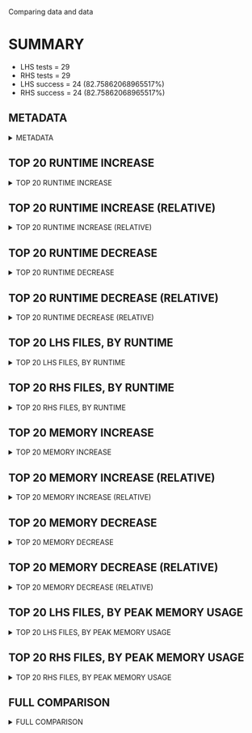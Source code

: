 Comparing data and data


# SUMMARY
- LHS tests = 29
- RHS tests = 29
- LHS success = 24  (82.75862068965517%)
- RHS success = 24  (82.75862068965517%)


## METADATA

<details><summary>METADATA</summary>

# LHS
<pre>
Ramon benchmark for Z3
-
Job description: 
Job tag: smt
Runner: guido
Z3 repo: Z3Prover/z3
Z3 commit: 35b1d094251c53066abf374190e9dd41fef9e966
Z3 branch: 
Z3 options: "-T:60 "
Z3 inputs: inputs/QF_BV_small
Z3 commit message: working on ho-matcher

</pre>
# RHS
<pre>
Ramon benchmark for Z3
-
Job description: 
Job tag: smt
Runner: guido
Z3 repo: Z3Prover/z3
Z3 commit: 35b1d094251c53066abf374190e9dd41fef9e966
Z3 branch: 
Z3 options: "-T:60 "
Z3 inputs: inputs/QF_BV_small
Z3 commit message: working on ho-matcher

</pre>
</details>


## TOP 20 RUNTIME INCREASE

<details><summary>TOP 20 RUNTIME INCREASE</summary>

|FILE                                                                                        |TIME_L     |TIME_R     |DIFF(s)    |DIFF(%)|
|-------------|-------------:|-------------:|--------------:|------------:|
|1hSVT2qncdEm.smt2                                                                           |   2.054s  |   2.054s  |   0.000s  | 0.0%|
|bench0.smt2                                                                                 |  60.428s  |  60.428s  |   0.000s  | 0.0%|
|bench0_check.smt2                                                                           |   0.009s  |   0.009s  |   0.000s  | 0.0%|
|bench0_simplified.smt2                                                                      |  60.013s  |  60.013s  |   0.000s  | 0.0%|
|bench1.smt2                                                                                 |  60.545s  |  60.545s  |   0.000s  | 0.0%|
|bench11.smt2                                                                                |   5.411s  |   5.411s  |   0.000s  | 0.0%|
|bench13.smt2                                                                                |  60.407s  |  60.407s  |   0.000s  | 0.0%|
|bench1_bw256.smt2                                                                           |  60.529s  |  60.529s  |   0.000s  | 0.0%|
|bench1_bw300.smt2                                                                           |  60.470s  |  60.470s  |   0.000s  | 0.0%|
|bench1_bw64.smt2                                                                            |  59.997s  |  59.997s  |   0.000s  | 0.0%|
|bench1_check.smt2                                                                           |   0.012s  |   0.012s  |   0.000s  | 0.0%|
|bench2.smt2                                                                                 |  60.291s  |  60.291s  |   0.000s  | 0.0%|
|bench23.smt2                                                                                |  60.346s  |  60.346s  |   0.000s  | 0.0%|
|bench25_core.smt2                                                                           |  59.913s  |  59.913s  |   0.000s  | 0.0%|
|bench27.smt2                                                                                |  60.271s  |  60.271s  |   0.000s  | 0.0%|
|bench3.smt2                                                                                 |  60.323s  |  60.323s  |   0.000s  | 0.0%|
|bench31.smt2                                                                                |  60.401s  |  60.401s  |   0.000s  | 0.0%|
|bench5.smt2                                                                                 |   5.317s  |   5.317s  |   0.000s  | 0.0%|
|bench6.smt2                                                                                 |  60.333s  |  60.333s  |   0.000s  | 0.0%|
|bench7.smt2                                                                                 |   6.669s  |   6.669s  |   0.000s  | 0.0%|
</details>


## TOP 20 RUNTIME INCREASE (RELATIVE)

<details><summary>TOP 20 RUNTIME INCREASE (RELATIVE)</summary>

|FILE                                                                                        |TIME_L     |TIME_R     |DIFF(s)    |DIFF(%)|
|-------------|-------------:|-------------:|--------------:|------------:|
|1hSVT2qncdEm.smt2                                                                           |   2.054s  |   2.054s  |   0.000s  | 0.0%|
|bench0.smt2                                                                                 |  60.428s  |  60.428s  |   0.000s  | 0.0%|
|bench0_check.smt2                                                                           |   0.009s  |   0.009s  |   0.000s  | 0.0%|
|bench0_simplified.smt2                                                                      |  60.013s  |  60.013s  |   0.000s  | 0.0%|
|bench1.smt2                                                                                 |  60.545s  |  60.545s  |   0.000s  | 0.0%|
|bench11.smt2                                                                                |   5.411s  |   5.411s  |   0.000s  | 0.0%|
|bench13.smt2                                                                                |  60.407s  |  60.407s  |   0.000s  | 0.0%|
|bench1_bw256.smt2                                                                           |  60.529s  |  60.529s  |   0.000s  | 0.0%|
|bench1_bw300.smt2                                                                           |  60.470s  |  60.470s  |   0.000s  | 0.0%|
|bench1_bw64.smt2                                                                            |  59.997s  |  59.997s  |   0.000s  | 0.0%|
|bench1_check.smt2                                                                           |   0.012s  |   0.012s  |   0.000s  | 0.0%|
|bench2.smt2                                                                                 |  60.291s  |  60.291s  |   0.000s  | 0.0%|
|bench23.smt2                                                                                |  60.346s  |  60.346s  |   0.000s  | 0.0%|
|bench25_core.smt2                                                                           |  59.913s  |  59.913s  |   0.000s  | 0.0%|
|bench27.smt2                                                                                |  60.271s  |  60.271s  |   0.000s  | 0.0%|
|bench3.smt2                                                                                 |  60.323s  |  60.323s  |   0.000s  | 0.0%|
|bench31.smt2                                                                                |  60.401s  |  60.401s  |   0.000s  | 0.0%|
|bench5.smt2                                                                                 |   5.317s  |   5.317s  |   0.000s  | 0.0%|
|bench6.smt2                                                                                 |  60.333s  |  60.333s  |   0.000s  | 0.0%|
|bench7.smt2                                                                                 |   6.669s  |   6.669s  |   0.000s  | 0.0%|
</details>


## TOP 20 RUNTIME DECREASE

<details><summary>TOP 20 RUNTIME DECREASE</summary>

|FILE                                                                                        |TIME_L     |TIME_R     |DIFF(s)    |DIFF(%)|
|-------------|-------------:|-------------:|--------------:|------------:|
|1hSVT2qncdEm.smt2                                                                           |   2.054s  |   2.054s  |   0.000s  | 0.0%|
|bench0.smt2                                                                                 |  60.428s  |  60.428s  |   0.000s  | 0.0%|
|bench0_check.smt2                                                                           |   0.009s  |   0.009s  |   0.000s  | 0.0%|
|bench0_simplified.smt2                                                                      |  60.013s  |  60.013s  |   0.000s  | 0.0%|
|bench1.smt2                                                                                 |  60.545s  |  60.545s  |   0.000s  | 0.0%|
|bench11.smt2                                                                                |   5.411s  |   5.411s  |   0.000s  | 0.0%|
|bench13.smt2                                                                                |  60.407s  |  60.407s  |   0.000s  | 0.0%|
|bench1_bw256.smt2                                                                           |  60.529s  |  60.529s  |   0.000s  | 0.0%|
|bench1_bw300.smt2                                                                           |  60.470s  |  60.470s  |   0.000s  | 0.0%|
|bench1_bw64.smt2                                                                            |  59.997s  |  59.997s  |   0.000s  | 0.0%|
|bench1_check.smt2                                                                           |   0.012s  |   0.012s  |   0.000s  | 0.0%|
|bench2.smt2                                                                                 |  60.291s  |  60.291s  |   0.000s  | 0.0%|
|bench23.smt2                                                                                |  60.346s  |  60.346s  |   0.000s  | 0.0%|
|bench25_core.smt2                                                                           |  59.913s  |  59.913s  |   0.000s  | 0.0%|
|bench27.smt2                                                                                |  60.271s  |  60.271s  |   0.000s  | 0.0%|
|bench3.smt2                                                                                 |  60.323s  |  60.323s  |   0.000s  | 0.0%|
|bench31.smt2                                                                                |  60.401s  |  60.401s  |   0.000s  | 0.0%|
|bench5.smt2                                                                                 |   5.317s  |   5.317s  |   0.000s  | 0.0%|
|bench6.smt2                                                                                 |  60.333s  |  60.333s  |   0.000s  | 0.0%|
|bench7.smt2                                                                                 |   6.669s  |   6.669s  |   0.000s  | 0.0%|
</details>


## TOP 20 RUNTIME DECREASE (RELATIVE)

<details><summary>TOP 20 RUNTIME DECREASE (RELATIVE)</summary>

|FILE                                                                                        |TIME_L     |TIME_R     |DIFF(s)    |DIFF(%)|
|-------------|-------------:|-------------:|--------------:|------------:|
|1hSVT2qncdEm.smt2                                                                           |   2.054s  |   2.054s  |   0.000s  | 0.0%|
|bench0.smt2                                                                                 |  60.428s  |  60.428s  |   0.000s  | 0.0%|
|bench0_check.smt2                                                                           |   0.009s  |   0.009s  |   0.000s  | 0.0%|
|bench0_simplified.smt2                                                                      |  60.013s  |  60.013s  |   0.000s  | 0.0%|
|bench1.smt2                                                                                 |  60.545s  |  60.545s  |   0.000s  | 0.0%|
|bench11.smt2                                                                                |   5.411s  |   5.411s  |   0.000s  | 0.0%|
|bench13.smt2                                                                                |  60.407s  |  60.407s  |   0.000s  | 0.0%|
|bench1_bw256.smt2                                                                           |  60.529s  |  60.529s  |   0.000s  | 0.0%|
|bench1_bw300.smt2                                                                           |  60.470s  |  60.470s  |   0.000s  | 0.0%|
|bench1_bw64.smt2                                                                            |  59.997s  |  59.997s  |   0.000s  | 0.0%|
|bench1_check.smt2                                                                           |   0.012s  |   0.012s  |   0.000s  | 0.0%|
|bench2.smt2                                                                                 |  60.291s  |  60.291s  |   0.000s  | 0.0%|
|bench23.smt2                                                                                |  60.346s  |  60.346s  |   0.000s  | 0.0%|
|bench25_core.smt2                                                                           |  59.913s  |  59.913s  |   0.000s  | 0.0%|
|bench27.smt2                                                                                |  60.271s  |  60.271s  |   0.000s  | 0.0%|
|bench3.smt2                                                                                 |  60.323s  |  60.323s  |   0.000s  | 0.0%|
|bench31.smt2                                                                                |  60.401s  |  60.401s  |   0.000s  | 0.0%|
|bench5.smt2                                                                                 |   5.317s  |   5.317s  |   0.000s  | 0.0%|
|bench6.smt2                                                                                 |  60.333s  |  60.333s  |   0.000s  | 0.0%|
|bench7.smt2                                                                                 |   6.669s  |   6.669s  |   0.000s  | 0.0%|
</details>


## TOP 20 LHS FILES, BY RUNTIME

<details><summary>TOP 20 LHS FILES, BY RUNTIME</summary>

|FILE                                                                                       |TIME     |MEM        |
|------------|----------:|---------:|
|bench1.smt2                                                                                |  60.545s |6410.0MiB|
|bench1_bw256.smt2                                                                          |  60.529s |7153.0MiB|
|bench1_bw300.smt2                                                                          |  60.470s |12.778GiB|
|bench0.smt2                                                                                |  60.428s |6409.0MiB|
|bench13.smt2                                                                               |  60.407s |6388.0MiB|
|bench31.smt2                                                                               |  60.401s |6378.0MiB|
|bench23.smt2                                                                               |  60.346s |3623.0MiB|
|bench6.smt2                                                                                |  60.333s |6231.0MiB|
|bench3.smt2                                                                                |  60.323s |5759.0MiB|
|bench2.smt2                                                                                |  60.291s |5886.0MiB|
|bench27.smt2                                                                               |  60.271s |3632.0MiB|
|bench0_simplified.smt2                                                                     |  60.013s |768.0MiB|
|bench1_bw64.smt2                                                                           |  59.997s |849.0MiB|
|bench_4153.smt2                                                                            |  59.924s |138.0MiB|
|bench25_core.smt2                                                                          |  59.913s |49.78MiB|
|bench1_bw512.smt2                                                                          |  41.080s |12.838GiB|
|bench1_bw1024.smt2                                                                         |  35.944s |10.816GiB|
|bench15.smt2                                                                               |  28.596s |6459.0MiB|
|bench1_bw8192.smt2                                                                         |  22.934s |7264.0MiB|
|bench25.smt2                                                                               |  18.726s |12.8GiB|
</details>


## TOP 20 RHS FILES, BY RUNTIME

<details><summary>TOP 20 RHS FILES, BY RUNTIME</summary>

|FILE                                                                                       |TIME     |MEM        |
|------------|----------:|---------:|
|bench1.smt2                                                                                |  60.545s |6410.0MiB|
|bench1_bw256.smt2                                                                          |  60.529s |7153.0MiB|
|bench1_bw300.smt2                                                                          |  60.470s |12.778GiB|
|bench0.smt2                                                                                |  60.428s |6409.0MiB|
|bench13.smt2                                                                               |  60.407s |6388.0MiB|
|bench31.smt2                                                                               |  60.401s |6378.0MiB|
|bench23.smt2                                                                               |  60.346s |3623.0MiB|
|bench6.smt2                                                                                |  60.333s |6231.0MiB|
|bench3.smt2                                                                                |  60.323s |5759.0MiB|
|bench2.smt2                                                                                |  60.291s |5886.0MiB|
|bench27.smt2                                                                               |  60.271s |3632.0MiB|
|bench0_simplified.smt2                                                                     |  60.013s |768.0MiB|
|bench1_bw64.smt2                                                                           |  59.997s |849.0MiB|
|bench_4153.smt2                                                                            |  59.924s |138.0MiB|
|bench25_core.smt2                                                                          |  59.913s |49.78MiB|
|bench1_bw512.smt2                                                                          |  41.080s |12.838GiB|
|bench1_bw1024.smt2                                                                         |  35.944s |10.816GiB|
|bench15.smt2                                                                               |  28.596s |6459.0MiB|
|bench1_bw8192.smt2                                                                         |  22.934s |7264.0MiB|
|bench25.smt2                                                                               |  18.726s |12.8GiB|
</details>


## TOP 20 MEMORY INCREASE

<details><summary>TOP 20 MEMORY INCREASE</summary>

|FILE                                                                                        |MEM_L         |MEM_R         |DIFF            |DIFF(%)|
|-------------|-------------:|-------------:|--------------:|------------:|
|1hSVT2qncdEm.smt2                                                                           |30.672MiB|30.672MiB|0B| 0.0%|
|bench0.smt2                                                                                 |6409.0MiB|6409.0MiB|0B| 0.0%|
|bench0_check.smt2                                                                           |18.508MiB|18.508MiB|0B| 0.0%|
|bench0_simplified.smt2                                                                      |768.0MiB|768.0MiB|0B| 0.0%|
|bench1.smt2                                                                                 |6410.0MiB|6410.0MiB|0B| 0.0%|
|bench11.smt2                                                                                |1705.0MiB|1705.0MiB|0B| 0.0%|
|bench13.smt2                                                                                |6388.0MiB|6388.0MiB|0B| 0.0%|
|bench1_bw256.smt2                                                                           |7153.0MiB|7153.0MiB|0B| 0.0%|
|bench1_bw300.smt2                                                                           |12.778GiB|12.778GiB|0B| 0.0%|
|bench1_bw64.smt2                                                                            |849.0MiB|849.0MiB|0B| 0.0%|
|bench1_check.smt2                                                                           |18.508MiB|18.508MiB|0B| 0.0%|
|bench2.smt2                                                                                 |5886.0MiB|5886.0MiB|0B| 0.0%|
|bench23.smt2                                                                                |3623.0MiB|3623.0MiB|0B| 0.0%|
|bench25_core.smt2                                                                           |49.78MiB|49.78MiB|0B| 0.0%|
|bench27.smt2                                                                                |3632.0MiB|3632.0MiB|0B| 0.0%|
|bench3.smt2                                                                                 |5759.0MiB|5759.0MiB|0B| 0.0%|
|bench31.smt2                                                                                |6378.0MiB|6378.0MiB|0B| 0.0%|
|bench5.smt2                                                                                 |1700.0MiB|1700.0MiB|0B| 0.0%|
|bench6.smt2                                                                                 |6231.0MiB|6231.0MiB|0B| 0.0%|
|bench7.smt2                                                                                 |1783.0MiB|1783.0MiB|0B| 0.0%|
</details>


## TOP 20 MEMORY INCREASE (RELATIVE)

<details><summary>TOP 20 MEMORY INCREASE (RELATIVE)</summary>

|FILE                                                                                        |MEM_L         |MEM_R         |DIFF            |DIFF(%)|
|-------------|-------------:|-------------:|--------------:|------------:|
|1hSVT2qncdEm.smt2                                                                           |30.672MiB|30.672MiB|0B| 0.0%|
|bench0.smt2                                                                                 |6409.0MiB|6409.0MiB|0B| 0.0%|
|bench0_check.smt2                                                                           |18.508MiB|18.508MiB|0B| 0.0%|
|bench0_simplified.smt2                                                                      |768.0MiB|768.0MiB|0B| 0.0%|
|bench1.smt2                                                                                 |6410.0MiB|6410.0MiB|0B| 0.0%|
|bench11.smt2                                                                                |1705.0MiB|1705.0MiB|0B| 0.0%|
|bench13.smt2                                                                                |6388.0MiB|6388.0MiB|0B| 0.0%|
|bench1_bw256.smt2                                                                           |7153.0MiB|7153.0MiB|0B| 0.0%|
|bench1_bw300.smt2                                                                           |12.778GiB|12.778GiB|0B| 0.0%|
|bench1_bw64.smt2                                                                            |849.0MiB|849.0MiB|0B| 0.0%|
|bench1_check.smt2                                                                           |18.508MiB|18.508MiB|0B| 0.0%|
|bench2.smt2                                                                                 |5886.0MiB|5886.0MiB|0B| 0.0%|
|bench23.smt2                                                                                |3623.0MiB|3623.0MiB|0B| 0.0%|
|bench25_core.smt2                                                                           |49.78MiB|49.78MiB|0B| 0.0%|
|bench27.smt2                                                                                |3632.0MiB|3632.0MiB|0B| 0.0%|
|bench3.smt2                                                                                 |5759.0MiB|5759.0MiB|0B| 0.0%|
|bench31.smt2                                                                                |6378.0MiB|6378.0MiB|0B| 0.0%|
|bench5.smt2                                                                                 |1700.0MiB|1700.0MiB|0B| 0.0%|
|bench6.smt2                                                                                 |6231.0MiB|6231.0MiB|0B| 0.0%|
|bench7.smt2                                                                                 |1783.0MiB|1783.0MiB|0B| 0.0%|
</details>


## TOP 20 MEMORY DECREASE

<details><summary>TOP 20 MEMORY DECREASE</summary>

|FILE                                                                                        |MEM_L         |MEM_R         |DIFF            |DIFF(%)|
|-------------|-------------:|-------------:|--------------:|------------:|
|1hSVT2qncdEm.smt2                                                                           |30.672MiB|30.672MiB|0B| 0.0%|
|bench0.smt2                                                                                 |6409.0MiB|6409.0MiB|0B| 0.0%|
|bench0_check.smt2                                                                           |18.508MiB|18.508MiB|0B| 0.0%|
|bench0_simplified.smt2                                                                      |768.0MiB|768.0MiB|0B| 0.0%|
|bench1.smt2                                                                                 |6410.0MiB|6410.0MiB|0B| 0.0%|
|bench11.smt2                                                                                |1705.0MiB|1705.0MiB|0B| 0.0%|
|bench13.smt2                                                                                |6388.0MiB|6388.0MiB|0B| 0.0%|
|bench1_bw256.smt2                                                                           |7153.0MiB|7153.0MiB|0B| 0.0%|
|bench1_bw300.smt2                                                                           |12.778GiB|12.778GiB|0B| 0.0%|
|bench1_bw64.smt2                                                                            |849.0MiB|849.0MiB|0B| 0.0%|
|bench1_check.smt2                                                                           |18.508MiB|18.508MiB|0B| 0.0%|
|bench2.smt2                                                                                 |5886.0MiB|5886.0MiB|0B| 0.0%|
|bench23.smt2                                                                                |3623.0MiB|3623.0MiB|0B| 0.0%|
|bench25_core.smt2                                                                           |49.78MiB|49.78MiB|0B| 0.0%|
|bench27.smt2                                                                                |3632.0MiB|3632.0MiB|0B| 0.0%|
|bench3.smt2                                                                                 |5759.0MiB|5759.0MiB|0B| 0.0%|
|bench31.smt2                                                                                |6378.0MiB|6378.0MiB|0B| 0.0%|
|bench5.smt2                                                                                 |1700.0MiB|1700.0MiB|0B| 0.0%|
|bench6.smt2                                                                                 |6231.0MiB|6231.0MiB|0B| 0.0%|
|bench7.smt2                                                                                 |1783.0MiB|1783.0MiB|0B| 0.0%|
</details>


## TOP 20 MEMORY DECREASE (RELATIVE)

<details><summary>TOP 20 MEMORY DECREASE (RELATIVE)</summary>

|FILE                                                                                        |MEM_L         |MEM_R         |DIFF            |DIFF(%)|
|-------------|-------------:|-------------:|--------------:|------------:|
|1hSVT2qncdEm.smt2                                                                           |30.672MiB|30.672MiB|0B| 0.0%|
|bench0.smt2                                                                                 |6409.0MiB|6409.0MiB|0B| 0.0%|
|bench0_check.smt2                                                                           |18.508MiB|18.508MiB|0B| 0.0%|
|bench0_simplified.smt2                                                                      |768.0MiB|768.0MiB|0B| 0.0%|
|bench1.smt2                                                                                 |6410.0MiB|6410.0MiB|0B| 0.0%|
|bench11.smt2                                                                                |1705.0MiB|1705.0MiB|0B| 0.0%|
|bench13.smt2                                                                                |6388.0MiB|6388.0MiB|0B| 0.0%|
|bench1_bw256.smt2                                                                           |7153.0MiB|7153.0MiB|0B| 0.0%|
|bench1_bw300.smt2                                                                           |12.778GiB|12.778GiB|0B| 0.0%|
|bench1_bw64.smt2                                                                            |849.0MiB|849.0MiB|0B| 0.0%|
|bench1_check.smt2                                                                           |18.508MiB|18.508MiB|0B| 0.0%|
|bench2.smt2                                                                                 |5886.0MiB|5886.0MiB|0B| 0.0%|
|bench23.smt2                                                                                |3623.0MiB|3623.0MiB|0B| 0.0%|
|bench25_core.smt2                                                                           |49.78MiB|49.78MiB|0B| 0.0%|
|bench27.smt2                                                                                |3632.0MiB|3632.0MiB|0B| 0.0%|
|bench3.smt2                                                                                 |5759.0MiB|5759.0MiB|0B| 0.0%|
|bench31.smt2                                                                                |6378.0MiB|6378.0MiB|0B| 0.0%|
|bench5.smt2                                                                                 |1700.0MiB|1700.0MiB|0B| 0.0%|
|bench6.smt2                                                                                 |6231.0MiB|6231.0MiB|0B| 0.0%|
|bench7.smt2                                                                                 |1783.0MiB|1783.0MiB|0B| 0.0%|
</details>


## TOP 20 LHS FILES, BY PEAK MEMORY USAGE

<details><summary>TOP 20 LHS FILES, BY PEAK MEMORY USAGE</summary>

|FILE                                                                                       |TIME     |MEM        |
|------------|----------:|---------:|
|bench1_bw512.smt2                                                                          |  41.080s |12.838GiB|
|bench25.smt2                                                                               |  18.726s |12.8GiB|
|bench1_bw300.smt2                                                                          |  60.470s |12.778GiB|
|bench1_bw1024.smt2                                                                         |  35.944s |10.816GiB|
|bench1_bw8192.smt2                                                                         |  22.934s |7264.0MiB|
|bench1_bw256.smt2                                                                          |  60.529s |7153.0MiB|
|bench15.smt2                                                                               |  28.596s |6459.0MiB|
|bench1.smt2                                                                                |  60.545s |6410.0MiB|
|bench0.smt2                                                                                |  60.428s |6409.0MiB|
|bench13.smt2                                                                               |  60.407s |6388.0MiB|
|bench31.smt2                                                                               |  60.401s |6378.0MiB|
|bench6.smt2                                                                                |  60.333s |6231.0MiB|
|bench2.smt2                                                                                |  60.291s |5886.0MiB|
|bench3.smt2                                                                                |  60.323s |5759.0MiB|
|bench27.smt2                                                                               |  60.271s |3632.0MiB|
|bench23.smt2                                                                               |  60.346s |3623.0MiB|
|bench7.smt2                                                                                |   6.669s |1783.0MiB|
|bench11.smt2                                                                               |   5.411s |1705.0MiB|
|bench5.smt2                                                                                |   5.317s |1700.0MiB|
|bench1_bw64.smt2                                                                           |  59.997s |849.0MiB|
</details>


## TOP 20 RHS FILES, BY PEAK MEMORY USAGE

<details><summary>TOP 20 RHS FILES, BY PEAK MEMORY USAGE</summary>

|FILE                                                                                       |TIME     |MEM        |
|------------|----------:|---------:|
|bench1_bw512.smt2                                                                          |  41.080s |12.838GiB|
|bench25.smt2                                                                               |  18.726s |12.8GiB|
|bench1_bw300.smt2                                                                          |  60.470s |12.778GiB|
|bench1_bw1024.smt2                                                                         |  35.944s |10.816GiB|
|bench1_bw8192.smt2                                                                         |  22.934s |7264.0MiB|
|bench1_bw256.smt2                                                                          |  60.529s |7153.0MiB|
|bench15.smt2                                                                               |  28.596s |6459.0MiB|
|bench1.smt2                                                                                |  60.545s |6410.0MiB|
|bench0.smt2                                                                                |  60.428s |6409.0MiB|
|bench13.smt2                                                                               |  60.407s |6388.0MiB|
|bench31.smt2                                                                               |  60.401s |6378.0MiB|
|bench6.smt2                                                                                |  60.333s |6231.0MiB|
|bench2.smt2                                                                                |  60.291s |5886.0MiB|
|bench3.smt2                                                                                |  60.323s |5759.0MiB|
|bench27.smt2                                                                               |  60.271s |3632.0MiB|
|bench23.smt2                                                                               |  60.346s |3623.0MiB|
|bench7.smt2                                                                                |   6.669s |1783.0MiB|
|bench11.smt2                                                                               |   5.411s |1705.0MiB|
|bench5.smt2                                                                                |   5.317s |1700.0MiB|
|bench1_bw64.smt2                                                                           |  59.997s |849.0MiB|
</details>


## FULL COMPARISON

<details><summary>FULL COMPARISON</summary>

|FILE                                                                                        |TIME_L     |TIME_R     |DIFF(s)    |DIFF(%)|
|-------------|-------------:|-------------:|--------------:|------------:|
|1hSVT2qncdEm.smt2                                                                           |   2.054s  |   2.054s  |   0.000s  | 0.0%|
|bench0.smt2                                                                                 |  60.428s  |  60.428s  |   0.000s  | 0.0%|
|bench0_check.smt2                                                                           |   0.009s  |   0.009s  |   0.000s  | 0.0%|
|bench0_simplified.smt2                                                                      |  60.013s  |  60.013s  |   0.000s  | 0.0%|
|bench1.smt2                                                                                 |  60.545s  |  60.545s  |   0.000s  | 0.0%|
|bench11.smt2                                                                                |   5.411s  |   5.411s  |   0.000s  | 0.0%|
|bench13.smt2                                                                                |  60.407s  |  60.407s  |   0.000s  | 0.0%|
|bench1_bw256.smt2                                                                           |  60.529s  |  60.529s  |   0.000s  | 0.0%|
|bench1_bw300.smt2                                                                           |  60.470s  |  60.470s  |   0.000s  | 0.0%|
|bench1_bw64.smt2                                                                            |  59.997s  |  59.997s  |   0.000s  | 0.0%|
|bench1_check.smt2                                                                           |   0.012s  |   0.012s  |   0.000s  | 0.0%|
|bench2.smt2                                                                                 |  60.291s  |  60.291s  |   0.000s  | 0.0%|
|bench23.smt2                                                                                |  60.346s  |  60.346s  |   0.000s  | 0.0%|
|bench25_core.smt2                                                                           |  59.913s  |  59.913s  |   0.000s  | 0.0%|
|bench27.smt2                                                                                |  60.271s  |  60.271s  |   0.000s  | 0.0%|
|bench3.smt2                                                                                 |  60.323s  |  60.323s  |   0.000s  | 0.0%|
|bench31.smt2                                                                                |  60.401s  |  60.401s  |   0.000s  | 0.0%|
|bench5.smt2                                                                                 |   5.317s  |   5.317s  |   0.000s  | 0.0%|
|bench6.smt2                                                                                 |  60.333s  |  60.333s  |   0.000s  | 0.0%|
|bench7.smt2                                                                                 |   6.669s  |   6.669s  |   0.000s  | 0.0%|
|bench_2155.smt2                                                                             |   4.789s  |   4.789s  |   0.000s  | 0.0%|
|bench_4153.smt2                                                                             |  59.924s  |  59.924s  |   0.000s  | 0.0%|
|bench_6159.smt2                                                                             |   3.879s  |   3.879s  |   0.000s  | 0.0%|
</details>
